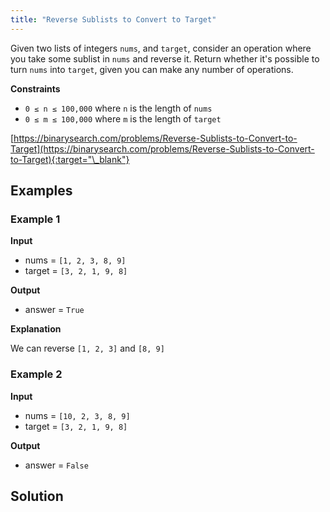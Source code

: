 ```yaml
---
title: "Reverse Sublists to Convert to Target"
---
```


Given two lists of integers `nums`, and `target`, consider an operation where you take some sublist in `nums` and reverse it. Return whether it's possible to turn `nums` into `target`, given you can make any number of operations.

**Constraints**

- `0 ≤ n ≤ 100,000` where `n` is the length of `nums`
- `0 ≤ m ≤ 100,000` where `m` is the length of `target`

[https://binarysearch.com/problems/Reverse-Sublists-to-Convert-to-Target](https://binarysearch.com/problems/Reverse-Sublists-to-Convert-to-Target){:target="\_blank"}

## Examples

### Example 1

**Input**

- nums = `[1, 2, 3, 8, 9]`
- target = `[3, 2, 1, 9, 8]`

**Output**

- answer = `True`

**Explanation**

We can reverse `[1, 2, 3]` and `[8, 9]`

### Example 2

**Input**

- nums = `[10, 2, 3, 8, 9]`
- target = `[3, 2, 1, 9, 8]`

**Output**

- answer = `False`

## Solution

<script src="https://gist.github.com/yaeba/16da7be5123724fcf6eccc25581cef5a.js?file=Reverse-Sublists-to-Convert-to-Target.py"></script>
